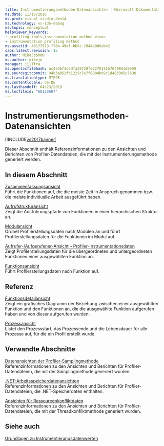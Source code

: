 ```yaml
---
title: Instrumentierungsmethoden-Datenansichten | Microsoft-Dokumentation
ms.date: 11/15/2016
ms.prod: visual-studio-dev14
ms.technology: vs-ide-debug
ms.topic: conceptual
helpviewer_keywords:
- profiling tools,instrumentation method views
- instrumentation profiling method
ms.assetid: 481f7579-f784-49ef-bb6c-2944e9d6ab42
caps.latest.revision: 15
author: MikeJo5000
ms.author: mikejo
manager: jillfra
ms.openlocfilehash: ac4e3bf3c5dfa20729fe2270121b7649041d9e59
ms.sourcegitcommit: 94b3a052fb1229c7e7f8804b09c1d403385c7630
ms.translationtype: MTE95
ms.contentlocale: de-DE
ms.lasthandoff: 04/23/2019
ms.locfileid: "68159607"
---
```

# <a name="instrumentation-method-data-views"></a>Instrumentierungsmethoden-Datenansichten
[!INCLUDE[vs2017banner](../includes/vs2017banner.md)]

Dieser Abschnitt enthält Referenzinformationen zu den Ansichten und Berichten von Profiler-Datendateien, die mit der Instrumentierungsmethode generiert werden.  
  
## <a name="in-this-section"></a>In diesem Abschnitt  
 [Zusammenfassungsansicht](../profiling/summary-view-instrumentation-data.md)  
 Führt die Funktionen auf, die die meiste Zeit in Anspruch genommen bzw. die meiste individuelle Arbeit ausgeführt haben.  
  
 [Aufrufstrukturansicht](../profiling/call-tree-view-instrumentation-data.md)  
 Zeigt die Ausführungspfade von Funktionen in einer hierarchischen Struktur an.  
  
 [Modulansicht](../profiling/modules-view-instrumentation-data.md)  
 Ordnet Profilerstellungsdaten nach Modulen an und führt Profilerstellungsdaten für die Funktionen im Modul auf.  
  
 [Aufrufer-/Aufgerufener-Ansicht – Profiler-Instrumentationsdaten](../profiling/caller-callee-view-instrumentation-data.md)  
 Zeigt Profilerstellungsdaten für die übergeordneten und untergeordneten Funktionen einer ausgewählten Funktion an.  
  
 [Funktionsansicht](../profiling/functions-view-instrumentation-data.md)  
 Führt Profilerstellungsdaten nach Funktion auf.  
  
## <a name="reference"></a>Referenz  
 [Funktionsdetailansicht](../profiling/function-details-view.md)  
 Zeigt ein grafisches Diagramm der Beziehung zwischen einer ausgewählten Funktion und den Funktionen an, die die ausgewählte Funktion aufgerufen haben und von dieser aufgerufen wurden.  
  
 [Prozessansicht](../profiling/process-view.md)  
 Listet den Prozessstart, das Prozessende und die Lebensdauer für alle Prozesse auf, für die ein Profil erstellt wurde.  
  
## <a name="related-sections"></a>Verwandte Abschnitte  
 [Datenansichten der Profiler-Samplingmethode](../profiling/profiler-sampling-method-data-views.md)  
 Referenzinformationen zu den Ansichten und Berichten für Profiler-Datendateien, die mit der Samplingmethode generiert wurden.  
  
 [.NET-Arbeitsspeicherdatenansichten](../profiling/dotnet-memory-data-views.md)  
 Referenzinformationen zu den Ansichten und Berichten für Profiler-Datendateien, die .NET-Speicherdaten enthalten.  
  
 [Ansichten für Ressourcenkonfliktdaten](../profiling/resource-contention-data-views.md)  
 Referenzinformationen zu den Ansichten und Berichten für Profiler-Datendateien, die mit der Threadkonfliktmethode generiert wurden.  
  
## <a name="see-also"></a>Siehe auch  
 [Grundlagen zu Instrumentierungsdatenwerten](../profiling/understanding-instrumentation-data-values.md)

